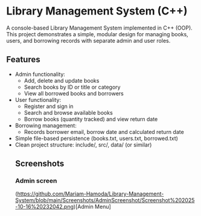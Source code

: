 # Library Management System (C++)

A console-based Library Management System implemented in C++ (OOP).  
This project demonstrates a simple, modular design for managing books, users, and borrowing records with separate admin and user roles.

## Features
- Admin functionality:
  - Add, delete and update books
  - Search books by ID or title or category
  - View all borrowed books and borrowers
- User functionality:
  - Register and sign in
  - Search and browse available books
  - Borrow books (quantity tracked) and view return date
- Borrowing management:
  - Records borrower email, borrow date and calculated return date
- Simple file-based persistence (books.txt, users.txt, borrowed.txt)
- Clean project structure: include/, src/, data/ (or similar)
  ## Screenshots
  ### Admin screen
  (https://github.com/Mariam-Hamoda/Library-Management-System/blob/main/Screenshots/AdminScreenshot/Screenshot%202025-10-16%20232042.png)[Admin Menu]
  
  
